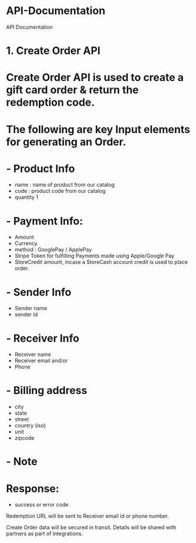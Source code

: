 # API-Documentation
API Documentation

# 1. Create Order API

# Create Order API is used to create a gift card order & return the redemption code.
# The following are key Input elements for generating an Order.
# - Product Info
  - name : name of product from our catalog
  - code : product code from our catalog
  - quantity 1
# - Payment Info: 
  - Amount 
  - Currency 
  - method : GooglePay / ApplePay 
  - Stripe Token for fulfilling Payments made using Apple/Google Pay
  - StoreCredit amount, incase a StoreCash account credit is used to place order.
# - Sender Info
  - Sender name
  - sender Id
# - Receiver Info
  - Receiver name
  - Receiver email
      and/or
  - Phone 
# - Billing address
  - city
  - state
  - street
  - country (iso)
  - unit
  - zipcode
# - Note

# Response:
  - success or error code

Redemption URL will be sent to Receiver email id or phone number.

Create Order data will be secured in transit. Details will be shared with partners as part of integrations.



